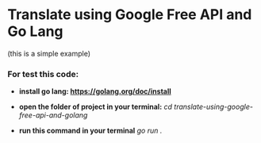 # Translate using Google Free API and Go Lang
(this is a simple example)
### For test this code:
 - **install go lang: https://golang.org/doc/install**

 - **open the folder of project in your terminal:**
*cd translate-using-google-free-api-and-golang*

 - **run this command in your terminal**
*go run .*